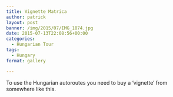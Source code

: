 ```yaml
---
title: Vignette Matrica
author: patrick
layout: post
banner: /img/2015/07/IMG_1874.jpg
date: 2015-07-13T22:08:56+00:00
categories:
  - Hungarian Tour
tags:
  - Hungary
format: gallery

---
```

To use the Hungarian autoroutes you need to buy a ‘vignette’ from somewhere like this.
